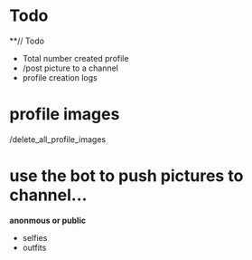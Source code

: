 # Todo 

**// Todo

* Total number created profile
* /post picture to a channel
* profile creation logs


# profile images
/delete_all_profile_images

# use the bot to push pictures to channel...

**anonmous or public**
* selfies
* outfits